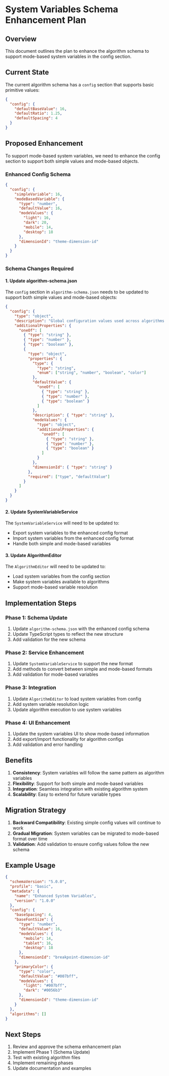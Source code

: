 # System Variables Schema Enhancement Plan

## Overview
This document outlines the plan to enhance the algorithm schema to support mode-based system variables in the config section.

## Current State
The current algorithm schema has a `config` section that supports basic primitive values:
```json
{
  "config": {
    "defaultBaseValue": 16,
    "defaultRatio": 1.25,
    "defaultSpacing": 4
  }
}
```

## Proposed Enhancement
To support mode-based system variables, we need to enhance the config section to support both simple values and mode-based objects.

### Enhanced Config Schema
```json
{
  "config": {
    "simpleVariable": 16,
    "modeBasedVariable": {
      "type": "number",
      "defaultValue": 16,
      "modeValues": {
        "light": 16,
        "dark": 20,
        "mobile": 14,
        "desktop": 18
      },
      "dimensionId": "theme-dimension-id"
    }
  }
}
```

### Schema Changes Required

#### 1. Update algorithm-schema.json
The `config` section in `algorithm-schema.json` needs to be updated to support both simple values and mode-based objects:

```json
{
  "config": {
    "type": "object",
    "description": "Global configuration values used across algorithms. Supports both simple values and mode-based variables.",
    "additionalProperties": {
      "oneOf": [
        { "type": "string" },
        { "type": "number" },
        { "type": "boolean" },
        {
          "type": "object",
          "properties": {
            "type": {
              "type": "string",
              "enum": ["string", "number", "boolean", "color"]
            },
            "defaultValue": {
              "oneOf": [
                { "type": "string" },
                { "type": "number" },
                { "type": "boolean" }
              ]
            },
            "description": { "type": "string" },
            "modeValues": {
              "type": "object",
              "additionalProperties": {
                "oneOf": [
                  { "type": "string" },
                  { "type": "number" },
                  { "type": "boolean" }
                ]
              }
            },
            "dimensionId": { "type": "string" }
          },
          "required": ["type", "defaultValue"]
        }
      ]
    }
  }
}
```

#### 2. Update SystemVariableService
The `SystemVariableService` will need to be updated to:
- Export system variables to the enhanced config format
- Import system variables from the enhanced config format
- Handle both simple and mode-based variables

#### 3. Update AlgorithmEditor
The `AlgorithmEditor` will need to be updated to:
- Load system variables from the config section
- Make system variables available to algorithms
- Support mode-based variable resolution

## Implementation Steps

### Phase 1: Schema Update
1. Update `algorithm-schema.json` with the enhanced config schema
2. Update TypeScript types to reflect the new structure
3. Add validation for the new schema

### Phase 2: Service Enhancement
1. Update `SystemVariableService` to support the new format
2. Add methods to convert between simple and mode-based formats
3. Add validation for mode-based variables

### Phase 3: Integration
1. Update `AlgorithmEditor` to load system variables from config
2. Add system variable resolution logic
3. Update algorithm execution to use system variables

### Phase 4: UI Enhancement
1. Update the system variables UI to show mode-based information
2. Add export/import functionality for algorithm configs
3. Add validation and error handling

## Benefits
1. **Consistency**: System variables will follow the same pattern as algorithm variables
2. **Flexibility**: Support for both simple and mode-based variables
3. **Integration**: Seamless integration with existing algorithm system
4. **Scalability**: Easy to extend for future variable types

## Migration Strategy
1. **Backward Compatibility**: Existing simple config values will continue to work
2. **Gradual Migration**: System variables can be migrated to mode-based format over time
3. **Validation**: Add validation to ensure config values follow the new schema

## Example Usage
```json
{
  "schemaVersion": "5.0.0",
  "profile": "basic",
  "metadata": {
    "name": "Enhanced System Variables",
    "version": "1.0.0"
  },
  "config": {
    "baseSpacing": 4,
    "baseFontSize": {
      "type": "number",
      "defaultValue": 16,
      "modeValues": {
        "mobile": 14,
        "tablet": 16,
        "desktop": 18
      },
      "dimensionId": "breakpoint-dimension-id"
    },
    "primaryColor": {
      "type": "color",
      "defaultValue": "#007bff",
      "modeValues": {
        "light": "#007bff",
        "dark": "#0056b3"
      },
      "dimensionId": "theme-dimension-id"
    }
  },
  "algorithms": []
}
```

## Next Steps
1. Review and approve the schema enhancement plan
2. Implement Phase 1 (Schema Update)
3. Test with existing algorithm files
4. Implement remaining phases
5. Update documentation and examples 